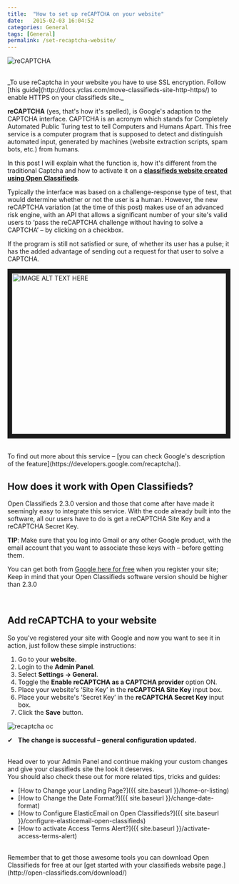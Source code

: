 ```yaml
---
title:  "How to set up reCAPTCHA on your website"
date:   2015-02-03 16:04:52
categories: General
tags: [General]
permalink: /set-recaptcha-website/
---
```

![reCAPTCHA](//open-classifieds.com/wp-content/uploads/2015/02/recaptcha.png) 

<br>
_To use reCaptcha in your website you have to use SSL encryption. Follow [this guide](http://docs.yclas.com/move-classifieds-site-http-https/) to enable HTTPS on your classifieds site._

**reCAPTCHA** (yes, that's how it's spelled), is Google's adaption to the CAPTCHA interface. CAPTCHA is an acronym which stands for Completely Automated Public Turing test to tell Computers and Humans Apart. This free service is a computer program that is supposed to detect and distinguish automated input, generated by machines (website extraction scripts, spam bots, etc.) from humans. 

In this post I will explain what the function is, how it's different from the traditional Captcha and how to activate it on a **[classifieds website created using Open Classifieds](http://open-classifieds.com)**.

Typically the interface was based on a challenge-response type of test, that would determine whether or not the user is a human. However, the new reCAPTCHA variation (at the time of this post) makes use of an advanced risk engine, with an API that allows a significant number of your site's valid users to ‘pass the reCAPTCHA challenge without having to solve a CAPTCHA’ – by clicking on a checkbox.

If the program is still not satisfied or sure, of whether its user has a pulse; it has the added advantage of sending out a request for that user to solve a CAPTCHA.

<a href="https://www.youtube.com/watch?v=jwslDn3ImM0
" target="_blank"><img src="http://img.youtube.com/vi/jwslDn3ImM0/0.jpg" 
alt="IMAGE ALT TEXT HERE" width="480" height="360" border="10" /></a>

<br>
To find out more about this service – [you can check Google's description of the feature](https://developers.google.com/recaptcha/).   

<br>

## How does it work with Open Classifieds?

Open Classifieds 2.3.0 version and those that come after have made it seemingly easy to integrate this service. With the code already built into the software, all our users have to do is get a reCAPTCHA Site Key and a reCAPTCHA Secret Key.   

**TIP**: Make sure that you log into Gmail or any other Google product, with the email account that you want to associate these keys with – before getting them.

You can get both from [Google here for free](https://www.google.com/recaptcha) when you register your site; Keep in mind that your Open Classifieds software version should be higher than 2.3.0

<br>

## Add reCAPTCHA to your website

So you've registered your site with Google and now you want to see it in action, just follow these simple instructions:

1. Go to your **website**.
2. Login to the **Admin Panel**.
3. Select **Settings -> General**.
4. Toggle the **Enable reCAPTCHA as a CAPTCHA provider** option ON.
5. Place your website's ‘Site Key’ in the **reCAPTCHA Site Key** input box.
6. Place your website's ‘Secret Key’ in the **reCAPTCHA Secret Key** input box.
7. Click the **Save** button.

![recaptcha oc](//open-classifieds.com/wp-content/uploads/2015/02/recaptcha-oc.png) 

✔   **The change is successful – general configuration updated.**  

<br>
Head over to your Admin Panel and continue making your custom changes and give your classifieds site the look it deserves.

<br>
You should also check these out for more related tips, tricks and guides: 

* [How to Change your Landing Page?]({{ site.baseurl }}/home-or-listing)
* [How to Change the Date Format?]({{ site.baseurl }}/change-date-format)
* [How to Configure ElasticEmail on Open Classifieds?]({{ site.baseurl }}/configure-elasticemail-open-classifieds)
* [How to activate Access Terms Alert?]({{ site.baseurl }}/activate-access-terms-alert)

<br>
<span class="glyphicon glyphicon-arrow-right"></span> Remember that to get those awesome tools you can download Open Classifieds for free at our [get started with your classifieds website page.](http://open-classifieds.com/download/)

